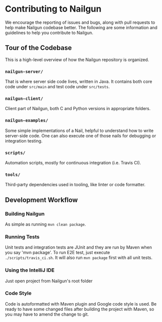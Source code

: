 # Contributing to Nailgun

We encourage the reporting of issues and bugs, along with pull requests to help make Nailgun codebase better. The following are some information and guidelines to help you contribute to Nailgun.

## Tour of the Codebase

This is a high-level overview of how the Nailgun repository is organized.

### `nailgun-server/`

That is where server side code lives, written in Java. It contains both core code under `src/main` and test code under `src/tests`.

### `nailgun-client/`

Client part of Nailgun, both C and Python versions in appropriate folders.

### `nailgun-examples/`

Some simple implementations of a Nail, helpful to understand how to write server-side code. One can also execute one of those nails for debugging or integration testing.

### `scripts/`

Automation scripts, mostly for continuous integration (i.e. Travis CI).

### `tools/`

Third-party dependencies used in tooling, like linter or code formatter.

## Development Workflow

### Building Nailgun

As simple as running `mvn clean package`.

### Running Tests

Unit tests and integration tests are JUnit and they are run by Maven when you say 'mvn package'. To run E2E test, just execute `./scripts/travis_ci.sh`. It will also run `mvn package` first with all unit tests.

### Using the IntelliJ IDE

Just open project from Nailgun's root folder

### Code Style

Code is autoformatted with Maven plugin and Google code style is used. Be ready to have some changed files after building the project with Maven, so you may have to amend the change to git.
